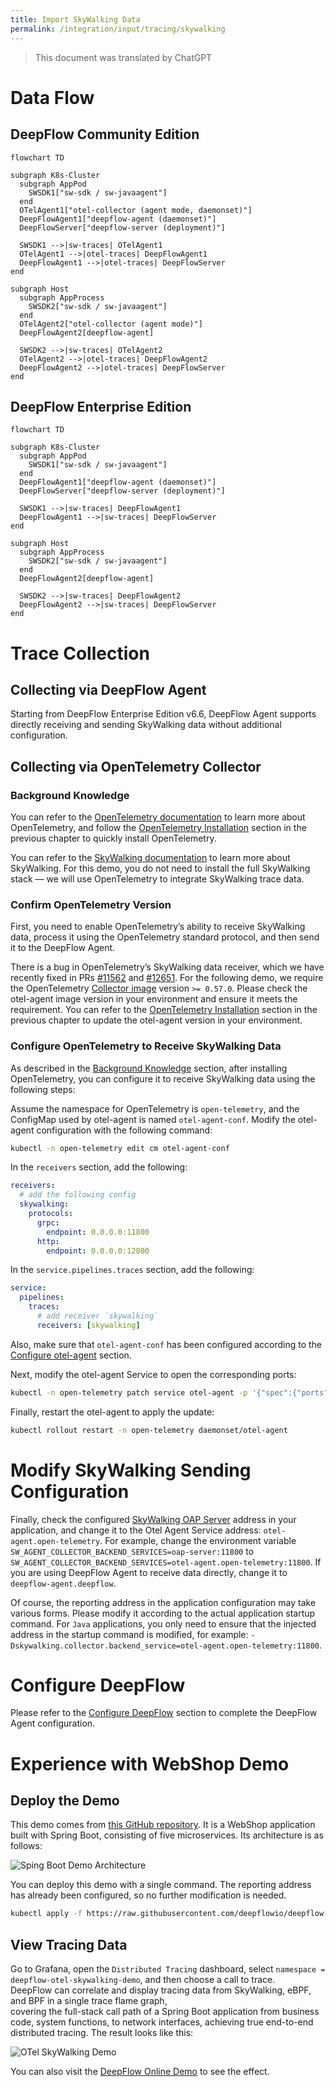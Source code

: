 ```yaml
---
title: Import SkyWalking Data
permalink: /integration/input/tracing/skywalking
---
```


> This document was translated by ChatGPT

# Data Flow

## DeepFlow Community Edition

```mermaid
flowchart TD

subgraph K8s-Cluster
  subgraph AppPod
    SWSDK1["sw-sdk / sw-javaagent"]
  end
  OTelAgent1["otel-collector (agent mode, daemonset)"]
  DeepFlowAgent1["deepflow-agent (daemonset)"]
  DeepFlowServer["deepflow-server (deployment)"]

  SWSDK1 -->|sw-traces| OTelAgent1
  OTelAgent1 -->|otel-traces| DeepFlowAgent1
  DeepFlowAgent1 -->|otel-traces| DeepFlowServer
end

subgraph Host
  subgraph AppProcess
    SWSDK2["sw-sdk / sw-javaagent"]
  end
  OTelAgent2["otel-collector (agent mode)"]
  DeepFlowAgent2[deepflow-agent]

  SWSDK2 -->|sw-traces| OTelAgent2
  OTelAgent2 -->|otel-traces| DeepFlowAgent2
  DeepFlowAgent2 -->|otel-traces| DeepFlowServer
end
```

## DeepFlow Enterprise Edition

```mermaid
flowchart TD

subgraph K8s-Cluster
  subgraph AppPod
    SWSDK1["sw-sdk / sw-javaagent"]
  end
  DeepFlowAgent1["deepflow-agent (daemonset)"]
  DeepFlowServer["deepflow-server (deployment)"]

  SWSDK1 -->|sw-traces| DeepFlowAgent1
  DeepFlowAgent1 -->|sw-traces| DeepFlowServer
end

subgraph Host
  subgraph AppProcess
    SWSDK2["sw-sdk / sw-javaagent"]
  end
  DeepFlowAgent2[deepflow-agent]

  SWSDK2 -->|sw-traces| DeepFlowAgent2
  DeepFlowAgent2 -->|sw-traces| DeepFlowServer
end
```

# Trace Collection

## Collecting via DeepFlow Agent

Starting from DeepFlow Enterprise Edition v6.6, DeepFlow Agent supports directly receiving and sending SkyWalking data without additional configuration.

## Collecting via OpenTelemetry Collector

### Background Knowledge

You can refer to the [OpenTelemetry documentation](https://opentelemetry.io/docs/) to learn more about OpenTelemetry, and follow the [OpenTelemetry Installation](../tracing/opentelemetry/#配置-opentelemetry) section in the previous chapter to quickly install OpenTelemetry.

You can refer to the [SkyWalking documentation](https://skywalking.apache.org/docs/) to learn more about SkyWalking. For this demo, you do not need to install the full SkyWalking stack — we will use OpenTelemetry to integrate SkyWalking trace data.

### Confirm OpenTelemetry Version

First, you need to enable OpenTelemetry’s ability to receive SkyWalking data, process it using the OpenTelemetry standard protocol, and then send it to the DeepFlow Agent.

There is a bug in OpenTelemetry’s SkyWalking data receiver, which we have recently fixed in PRs [#11562](https://github.com/open-telemetry/opentelemetry-collector-contrib/pull/11562) and [#12651](https://github.com/open-telemetry/opentelemetry-collector-contrib/pull/12651). For the following demo, we require the OpenTelemetry [Collector image](https://hub.docker.com/r/otel/opentelemetry-collector-contrib) version `>= 0.57.0`. Please check the otel-agent image version in your environment and ensure it meets the requirement. You can refer to the [OpenTelemetry Installation](../tracing/opentelemetry/#配置-otel-agent) section in the previous chapter to update the otel-agent version in your environment.

### Configure OpenTelemetry to Receive SkyWalking Data

As described in the [Background Knowledge](#背景知识) section, after installing OpenTelemetry, you can configure it to receive SkyWalking data using the following steps:

Assume the namespace for OpenTelemetry is `open-telemetry`, and the ConfigMap used by otel-agent is named `otel-agent-conf`. Modify the otel-agent configuration with the following command:

```bash
kubectl -n open-telemetry edit cm otel-agent-conf
```

In the `receivers` section, add the following:

```yaml
receivers:
  # add the following config
  skywalking:
    protocols:
      grpc:
        endpoint: 0.0.0.0:11800
      http:
        endpoint: 0.0.0.0:12800
```

In the `service.pipelines.traces` section, add the following:

```yaml
service:
  pipelines:
    traces:
      # add receiver `skywalking`
      receivers: [skywalking]
```

Also, make sure that `otel-agent-conf` has been configured according to the [Configure otel-agent](../tracing/opentelemetry/#配置-otel-agent) section.

Next, modify the otel-agent Service to open the corresponding ports:

```bash
kubectl -n open-telemetry patch service otel-agent -p '{"spec":{"ports":[{"name":"sw-http","port":12800,"protocol":"TCP","targetPort":12800},{"name":"sw-grpc","port":11800,"protocol":"TCP","targetPort":11800}]}}'
```

Finally, restart the otel-agent to apply the update:

```bash
kubectl rollout restart -n open-telemetry daemonset/otel-agent
```

# Modify SkyWalking Sending Configuration

Finally, check the configured [SkyWalking OAP Server](https://skywalking.apache.org/docs/main/next/en/setup/backend/backend-setup/#requirements-and-default-settings) address in your application, and change it to the Otel Agent Service address: `otel-agent.open-telemetry`. For example, change the environment variable `SW_AGENT_COLLECTOR_BACKEND_SERVICES=oap-server:11800` to `SW_AGENT_COLLECTOR_BACKEND_SERVICES=otel-agent.open-telemetry:11800`. If you are using DeepFlow Agent to receive data directly, change it to `deepflow-agent.deepflow`.

Of course, the reporting address in the application configuration may take various forms. Please modify it according to the actual application startup command. For `Java` applications, you only need to ensure that the injected address in the startup command is modified, for example: `-Dskywalking.collector.backend_service=otel-agent.open-telemetry:11800`.

# Configure DeepFlow

Please refer to the [Configure DeepFlow](../tracing/opentelemetry/#配置-deepflow) section to complete the DeepFlow Agent configuration.

# Experience with WebShop Demo

## Deploy the Demo

This demo comes from [this GitHub repository](https://github.com/liuzhibin-cn/my-demo). It is a WebShop application built with Spring Boot, consisting of five microservices. Its architecture is as follows:

![Sping Boot Demo Architecture](./imgs/spring-boot-webshop-arch.png)

You can deploy this demo with a single command. The reporting address has already been configured, so no further modification is needed.

```bash
kubectl apply -f https://raw.githubusercontent.com/deepflowio/deepflow-demo/main/DeepFlow-Otel-SkyWalking-Demo/deepflow-otel-skywalking-demo.yaml
```

## View Tracing Data

Go to Grafana, open the `Distributed Tracing` dashboard, select `namespace = deepflow-otel-skywalking-demo`, and then choose a call to trace.  
DeepFlow can correlate and display tracing data from SkyWalking, eBPF, and BPF in a single trace flame graph,  
covering the full-stack call path of a Spring Boot application from business code, system functions, to network interfaces, achieving true end-to-end distributed tracing. The result looks like this:

![OTel SkyWalking Demo](https://yunshan-guangzhou.oss-cn-beijing.aliyuncs.com/pub/pic/2022082363044145adc1b.png)

You can also visit the [DeepFlow Online Demo](https://ce-demo.deepflow.yunshan.net/d/Distributed_Tracing/distributed-tracing?var-namespace=deepflow-otel-skywalking-demo&from=deepflow-doc) to see the effect.
